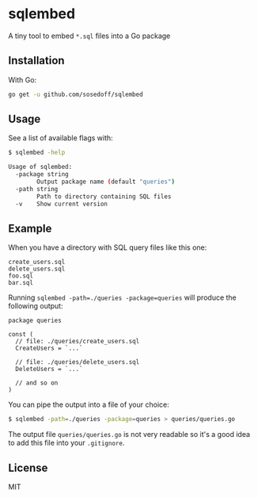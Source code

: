 # sqlembed

A tiny tool to embed `*.sql` files into a Go package

## Installation

With Go:

```bash
go get -u github.com/sosedoff/sqlembed
```

## Usage

See a list of available flags with:

```bash
$ sqlembed -help

Usage of sqlembed:
  -package string
    	Output package name (default "queries")
  -path string
    	Path to directory containing SQL files
  -v	Show current version
```

## Example

When you have a directory with SQL query files like this one:

```
create_users.sql
delete_users.sql
foo.sql
bar.sql
```

Running `sqlembed -path=./queries -package=queries` will produce the following output:

```golang
package queries

const (
  // file: ./queries/create_users.sql
  CreateUsers = `...`

  // file: ./queries/delete_users.sql
  DeleteUsers = `...`

  // and so on
)
```

You can pipe the output into a file of your choice:

```bash
$ sqlembed -path=./queries -package=queries > queries/queries.go
```

The output file `queries/queries.go` is not very readable so it's a good idea to
add this file into your `.gitignore`.

## License

MIT
